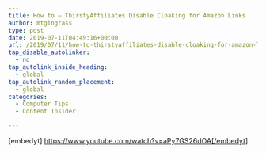 ```yaml
---
title: How to – ThirstyAffiliates Disable Cloaking for Amazon Links
author: mtgingrass
type: post
date: 2019-07-11T04:49:16+00:00
url: /2019/07/11/how-to-thirstyaffiliates-disable-cloaking-for-amazon-links/
tap_disable_autolinker:
  - no
tap_autolink_inside_heading:
  - global
tap_autolink_random_placement:
  - global
categories:
  - Computer Tips
  - Content Insider

---
```

[embedyt] https://www.youtube.com/watch?v=aPy7GS26dOA[/embedyt]